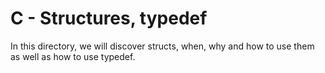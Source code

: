 # C - Structures, typedef

In this directory, we will discover structs, when, why and how to use them as well as how to use typedef.
